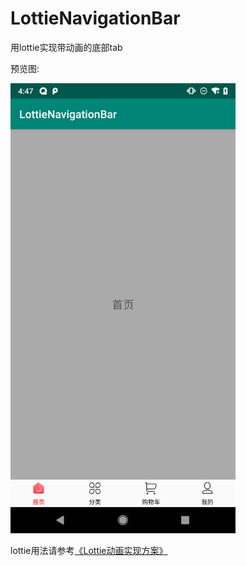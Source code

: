 # LottieNavigationBar
用lottie实现带动画的底部tab

预览图:
<p align="left">
	<img src="https://github.com/dreamkid/Image-Folders/blob/master/LottieNavigationBar/device-2020-07-15-164918.png?raw=true" alt="Sample"  width="360" height="720">

</p>


lottie用法请参考[《Lottie动画实现方案》](https://www.jianshu.com/p/3cd264fd79f0 "《Lottie动画实现方案》")
